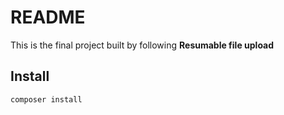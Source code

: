 # README #

This is the final project built by following **Resumable file upload**

## Install ##
```
composer install
```
